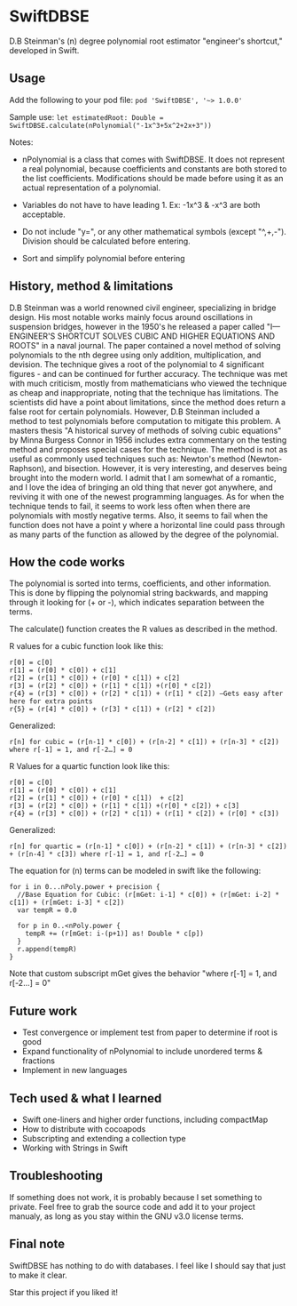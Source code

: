 # SwiftDBSE
D.B Steinman's (n) degree polynomial root estimator "engineer's shortcut," developed in Swift. 

## Usage
Add the following to your pod file:
`
pod 'SwiftDBSE', '~> 1.0.0'
`

Sample use:
`
let estimatedRoot: Double = SwiftDBSE.calculate(nPolynomial("-1x^3+5x^2+2x+3"))
`

Notes:
* nPolynomial is a class that comes with SwiftDBSE. It does not represent a real polynomial, because coefficients and constants are both stored to the list coefficients. Modifications should be made before using it as an actual representation of a polynomial. 

* Variables do not have to have leading 1. Ex: -1x^3 & -x^3 are both acceptable. 

* Do not include "y=", or any other mathematical symbols (except "^,+,-"). Division should be calculated before entering. 

* Sort and simplify polynomial before entering

## History, method & limitations
D.B Steinman was a world renowned civil engineer, specializing in bridge design. His most notable works mainly focus around oscillations in suspension bridges, however in the 1950's he released a paper called "I—ENGINEER'S SHORTCUT SOLVES CUBIC AND HIGHER EQUATIONS AND ROOTS" in a naval journal. The paper contained a novel method of solving polynomials to the nth degree using only addition, multiplication, and devision. The technique gives a root of the polynomial to 4 significant figures - and can be continued for further accuracy. The technique was met with much criticism, mostly from mathematicians who viewed the technique as cheap and inappropriate, noting that the technique has limitations. The scientists did have a point about limitations, since the method does return a false root for certain polynomials. However, D.B Steinman included a method to test polynomials before computation to mitigate this problem. A masters thesis "A historical survey of methods of solving cubic equations" by Minna Burgess Connor in 1956 includes extra commentary on the testing method and proposes special cases for the technique. 
The method is not as useful as commonly used techniques such as: Newton's method (Newton-Raphson), and bisection. However, it is very interesting, and deserves being brought into the modern world. I admit that I am somewhat of a romantic, and I love the idea of bringing an old thing that never got anywhere, and reviving it with one of the newest programming languages. As for when the technique tends to fail, it seems to work less often when there are polynomials with mostly negative terms. Also, it seems to fail when the function does not have a point y where a horizontal line could pass through as many parts of the function as allowed by the degree of the polynomial.

## How the code works 
The polynomial is sorted into terms, coefficients, and other information. This is done by flipping the polynomial string backwards, and mapping through it looking for (+ or -), which indicates separation between the terms.

The calculate() function creates the R values as described in the method. 

R values for a cubic function look like this:

```
r[0] = c[0]
r[1] = (r[0] * c[0]) + c[1]
r[2] = (r[1] * c[0]) + (r[0] * c[1]) + c[2]
r[3] = (r[2] * c[0]) + (r[1] * c[1]) +(r[0] * c[2])
r{4} = (r[3] * c[0]) + (r[2] * c[1]) + (r[1] * c[2]) —Gets easy after here for extra points
r{5} = (r[4] * c[0]) + (r[3] * c[1]) + (r[2] * c[2])
```

Generalized: 

`
r[n] for cubic = (r[n-1] * c[0]) + (r[n-2] * c[1]) + (r[n-3] * c[2]) where r[-1] = 1, and r[-2…] = 0
`

R Values for a quartic function look like this:

```
r[0] = c[0]
r[1] = (r[0] * c[0]) + c[1]
r[2] = (r[1] * c[0]) + (r[0] * c[1])  + c[2]
r[3] = (r[2] * c[0]) + (r[1] * c[1]) +(r[0] * c[2]) + c[3]
r{4} = (r[3] * c[0]) + (r[2] * c[1]) + (r[1] * c[2]) + (r[0] * c[3])
```

Generalized:

`
r[n] for quartic = (r[n-1] * c[0]) + (r[n-2] * c[1]) + (r[n-3] * c[2]) + (r[n-4] * c[3]) where r[-1] = 1, and r[-2…] = 0
`

The equation for (n) terms can be modeled in swift like the following:
```
for i in 0...nPoly.power + precision {
  //Base Equation for Cubic: (r[mGet: i-1] * c[0]) + (r[mGet: i-2] * c[1]) + (r[mGet: i-3] * c[2])
  var tempR = 0.0
  
  for p in 0..<nPoly.power {
    tempR += (r[mGet: i-(p+1)] as! Double * c[p])
  }
  r.append(tempR)
}
```

Note that custom subscript mGet gives the behavior "where r[-1] = 1, and r[-2…] = 0" 

## Future work
* Test convergence or implement test from paper to determine if root is good
* Expand functionality of nPolynomial to include unordered terms & fractions
* Implement in new languages

## Tech used & what I learned
* Swift one-liners and higher order functions, including compactMap 
* How to distribute with cocoapods
* Subscripting and extending a collection type
* Working with Strings in Swift 

## Troubleshooting
If something does not work, it is probably because I set something to private. Feel free to grab the source code and add it to your project manualy, as long as you stay within the GNU v3.0 license terms.

## Final note
SwiftDBSE has nothing to do with databases. I feel like I should say that just to make it clear.

Star this project if you liked it!
